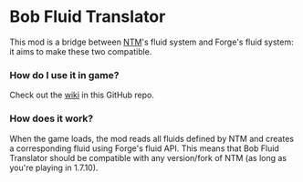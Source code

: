 # Bob Fluid Translator
This mod is a bridge between [NTM](https://github.com/HbmMods/Hbm-s-Nuclear-Tech-GIT)'s fluid system and Forge's fluid system: it aims to make these two compatible.

### How do I use it in game?
Check out the [wiki](https://github.com/Ezzocorbi/bob-fluid-translator/wiki) in this GitHub repo.

### How does it work?
When the game loads, the mod reads all fluids defined by NTM and creates a corresponding fluid using Forge's fluid API. This means that Bob Fluid Translator should be compatible with any version/fork of NTM (as long as you're playing in 1.7.10).
